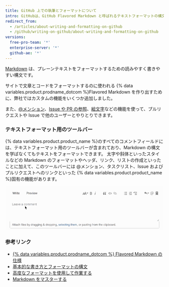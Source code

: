 ```yaml
---
title: GitHub 上での執筆とフォーマットについて
intro: GitHubは、GitHub Flavored Markdown と呼ばれるテキストフォーマットの構文を、いくつかのユニークな執筆用の機能と組み合わせています。
redirect_from:
  - /articles/about-writing-and-formatting-on-github
  - /github/writing-on-github/about-writing-and-formatting-on-github
versions:
  free-pro-team: '*'
  enterprise-server: '*'
  github-ae: '*'
---
```

[Markdown](http://daringfireball.net/projects/markdown/) は、プレーンテキストをフォーマットするための読みやすく書きやすい構文です。

サイトで文章とコードをフォーマットするのに使われる {% data variables.product.prodname_dotcom %}Flavored Markdown を作り出すために、弊社ではカスタムの機能をいくつか追加しました。

また、[@メンション](/articles/basic-writing-and-formatting-syntax/#mentioning-people-and-teams)、[Issue や PR の参照](/articles/basic-writing-and-formatting-syntax/#referencing-issues-and-pull-requests)、[絵文字](/articles/basic-writing-and-formatting-syntax/#using-emoji)などの機能を使って、プルリクエストや Issue で他のユーザーとやりとりできます。

### テキストフォーマット用のツールバー

{% data variables.product.product_name %}のすべてのコメントフィールドには、テキストフォーマット用のツールバーが含まれており、Markdown の構文を学ばなくてもテキストをフォーマットできます。 太字や斜体といったスタイルなどの Markdown のフォーマットやヘッダ、リンク、リストの作成といったことに加えて、このツールバーには @メンション、タスクリスト、Issue およびプルリクエストへのリンクといった {% data variables.product.product_name %}固有の機能があります。

![Markdown ツールバー](/assets/images/help/writing/markdown-toolbar.gif)

### 参考リンク

- [{% data variables.product.prodname_dotcom %} Flavored Markdown の仕様](https://github.github.com/gfm/)
- [基本的な書き方とフォーマットの構文](/articles/basic-writing-and-formatting-syntax)
- [高度なフォーマットを使用して作業する](/articles/working-with-advanced-formatting)
- [Markdown をマスターする](https://guides.github.com/features/mastering-markdown/)
